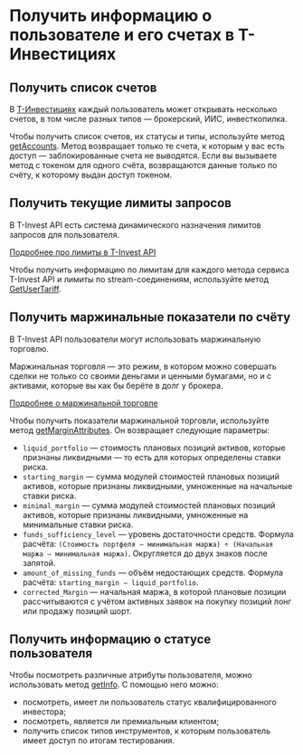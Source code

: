 # Получить информацию о пользователе и его счетах в Т-Инвестициях

## Получить список счетов

В [Т-Инвестициях](https://www.tbank.ru/invest/) каждый пользователь может открывать несколько счетов, в том числе разных типов — брокерский, ИИС, инвесткопилка. 

Чтобы получить список счетов, их статусы и типы, используйте метод [getAccounts](/investAPI/users#getaccounts).
Метод возвращает только те счета, к которым у вас есть доступ — заблокированные счета не выводятся. Если вы вызываете метод с токеном для одного счёта, возвращаются данные только по счёту, к которому выдан доступ токеном.

## Получить текущие лимиты запросов 

В T-Invest API есть система динамического назначения лимитов запросов для пользователя. 

[Подробнее про лимиты в T-Invest API](/investAPI/limits/)

Чтобы получить информацию по лимитам для каждого метода сервиса T-Invest API и лимиты по stream-соединениям, используйте метод [GetUserTariff](https://russianinvestments.github.io/investAPI/users/#getusertariff).

## Получить маржинальные показатели по счёту

В T-Invest API пользователи могут использовать маржинальную торговлю.

Маржинальная торговля — это режим, в котором можно совершать сделки не только со своими деньгами и 
ценными бумагами, но и с активами, которые вы как бы берёте в долг у брокера. 

[Подробнее о маржинальной торговле](https://help.tbank.ru/margin-trade/)

Чтобы получить показатели маржинальной торговли, используйте метод [getMarginAttributes](/investAPI/users#getmarginattributes). Он возвращает следующие параметры: 

* `liquid_portfolio` — стоимость плановых позиций активов, которые признаны ликвидными — то есть для которых определены ставки риска.
* `starting_margin` — сумма модулей стоимостей плановых позиций активов, которые признаны ликвидными, умноженные на начальные ставки риска.
* `minimal_margin` — сумма модулей стоимостей плановых позиций активов, которые признаны ликвидными, умноженные на минимальные ставки риска.
* `funds_sufficiency_level` — уровень достаточности средств. Формула расчёта: `(Стоимость портфеля − минимальная маржа) ÷ (Начальная маржа – минимальная маржа)`. Округляется до двух знаков после запятой.
* `amount_of_missing_funds` — объём недостающих средств. Формула расчёта: `starting_margin − liquid_portfolio`. 
* `corrected_Margin` — начальная маржа, в которой плановые позиции рассчитываются с учётом активных заявок на покупку позиций лонг или продажу позиций шорт.

## Получить информацию о статусе пользователя

Чтобы посмотреть различные атрибуты пользователя, можно использовать метод [getInfo](/investAPI/users#getinfo).
С помощью него можно:

- посмотреть, имеет ли пользователь статус квалифицированного инвестора;
- посмотреть, является ли премиальным клиентом;
- получить список типов инструментов, к которым пользователь имеет доступ по итогам тестирования.